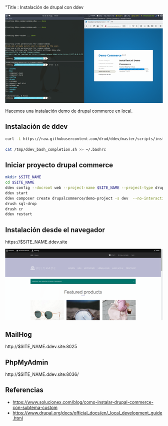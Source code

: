 "Title : Instalación de drupal con ddev

![Instalación drupal commerce demo con ddev](../img/Instalacion_commerce_ddev-01.png)

Hacemos una instalación demo de drupal commerce en local.

## Instalación de ddev

```bash
curl -L https://raw.githubusercontent.com/drud/ddev/master/scripts/install_ddev.sh | bash

cat /tmp/ddev_bash_completion.sh >> ~/.bashrc
```

## Iniciar proyecto drupal commerce

```bash
mkdir $SITE_NAME
cd $SITE_NAME
ddev config --docroot web --project-name $SITE_NAME --project-type drupal8
ddev start
ddev composer create drupalcommerce/demo-project -s dev  --no-interaction
drush sql-drop
drush cr
ddev restart
```

## Instalación desde el navegador

https://$SITE_NAME.ddev.site

![Instalación](../img/Instalacion_commerce_ddev-02.png)

## MailHog

http://$SITE_NAME.ddev.site:8025

## PhpMyAdmin

http://$SITE_NAME.ddev.site:8036/

## Referencias

- https://www.solucionex.com/blog/como-instalar-drupal-commerce-con-subtema-custom
- https://www.drupal.org/docs/official_docs/en/_local_development_guide.html

